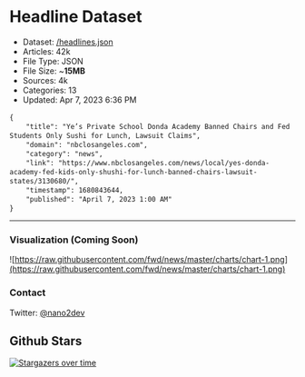 # Headline Dataset

- Dataset: [/headlines.json](https://raw.githubusercontent.com/fwd/news/master/headlines.json) 
- Articles: 42k
- File Type: JSON
- File Size: ~**15MB**
- Sources: 4k
- Categories: 13
- Updated: Apr 7, 2023 6:36 PM

```
{
    "title": "Ye’s Private School Donda Academy Banned Chairs and Fed Students Only Sushi for Lunch, Lawsuit Claims",
    "domain": "nbclosangeles.com",
    "category": "news",
    "link": "https://www.nbclosangeles.com/news/local/yes-donda-academy-fed-kids-only-shushi-for-lunch-banned-chairs-lawsuit-states/3130680/",
    "timestamp": 1680843644,
    "published": "April 7, 2023 1:00 AM"
}
```

---

### Visualization (Coming Soon)

![https://raw.githubusercontent.com/fwd/news/master/charts/chart-1.png](https://raw.githubusercontent.com/fwd/news/master/charts/chart-1.png)

### Contact 

Twitter: [@nano2dev](https://twitter.com/nano2dev)

## Github Stars

[![Stargazers over time](https://starchart.cc/fwd/news.svg)](https://starchart.cc/fwd/news)
